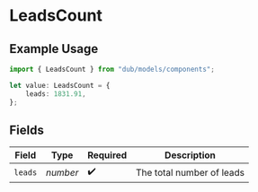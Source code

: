 # LeadsCount

## Example Usage

```typescript
import { LeadsCount } from "dub/models/components";

let value: LeadsCount = {
    leads: 1831.91,
};
```

## Fields

| Field                     | Type                      | Required                  | Description               |
| ------------------------- | ------------------------- | ------------------------- | ------------------------- |
| `leads`                   | *number*                  | :heavy_check_mark:        | The total number of leads |